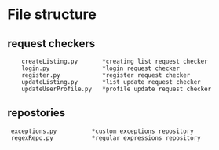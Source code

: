 # File structure

## request checkers

```
    createListing.py       *creating list request checker
    login.py               *login request checker
    register.py            *register request checker
    updateListing.py       *list update request checker
    updateUserProfile.py   *profile update request checker
```

## repostories

```
 exceptions.py          *custom exceptions repository
 regexRepo.py           *regular expressions repository
```
